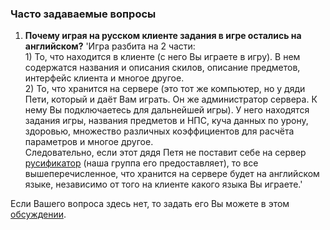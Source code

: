 ### Часто задаваемые вопросы

1. **Почему играя на русском клиенте задания в игре остались на английском?**
    'Игра разбита на 2 части:
	<br>1) То, что находится в клиенте (с него Вы играете в игру). В нем содержатся названия и описания скилов, описание предметов, интерфейс клиента и многое другое.
	<br>2) То, что хранится на сервере (это тот же компьютер, но у дяди Пети, который и даёт Вам играть. Он же администратор сервера. К нему Вы подключаетесь для дальнейшей игры). У него находятся задания игры, названия предметов и НПС, куча данных по урону, здоровью, множество различных коэффициентов для расчёта параметров и многое другое.
	<br>Следовательно, если этот дядя Петя не поставит себе на сервер [русификатор](https://github.com/WoWruRU/classicdb_ruRU) (наша группа его предоставляет), то все вышеперечисленное, что хранится на сервере будет на английском языке, независимо от того на клиенте какого языка Вы играете.'


Если Вашего вопроса здесь нет, то задать его Вы можете в этом [обсуждении](https://vk.com/topic-113603759_33620856).